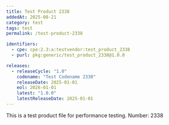 ```yaml
---
title: Test Product 2338
addedAt: 2025-08-21
category: test
tags: test
permalink: /test-product-2338

identifiers:
  - cpe: cpe:2.3:a:testvendor:test_product_2338
  - purl: pkg:generic/test_product_2338@1.0.0

releases:
  - releaseCycle: "1.0"
    codename: "Test Codename 2338"
    releaseDate: 2025-01-01
    eol: 2026-01-01
    latest: "1.0.0"
    latestReleaseDate: 2025-01-01
---
```


This is a test product file for performance testing. Number: 2338
